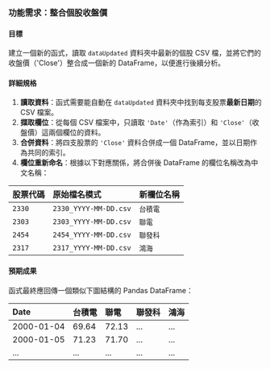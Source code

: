 ### 功能需求：整合個股收盤價

#### 目標
建立一個新的函式，讀取 `dataUpdated` 資料夾中最新的個股 CSV 檔，並將它們的收盤價（'Close'）整合成一個新的 DataFrame，以便進行後續分析。

#### 詳細規格
1.  **讀取資料**：函式需要能自動在 `dataUpdated` 資料夾中找到每支股票**最新日期**的 CSV 檔案。
2.  **擷取欄位**：從每個 CSV 檔案中，只讀取 `'Date'`（作為索引）和 `'Close'`（收盤價）這兩個欄位的資料。
3.  **合併資料**：將四支股票的 `'Close'` 資料合併成一個 DataFrame，並以日期作為共同的索引。
4.  **欄位重新命名**：根據以下對應關係，將合併後 DataFrame 的欄位名稱改為中文名稱：

| 股票代碼 | 原始檔名模式 | 新欄位名稱 |
| :--- | :--- | :--- |
| `2330` | `2330_YYYY-MM-DD.csv` | `台積電` |
| `2303` | `2303_YYYY-MM-DD.csv` | `聯電` |
| `2454` | `2454_YYYY-MM-DD.csv` | `聯發科` |
| `2317` | `2317_YYYY-MM-DD.csv` | `鴻海` |

#### 預期成果
函式最終應回傳一個類似下圖結構的 Pandas DataFrame：

| Date | 台積電 | 聯電 | 聯發科 | 鴻海 |
| :--- | :--- | :--- | :--- | :--- |
| 2000-01-04 | 69.64 | 72.13 | ... | ... |
| 2000-01-05 | 71.23 | 71.70 | ... | ... |
| ... | ... | ... | ... | ... |